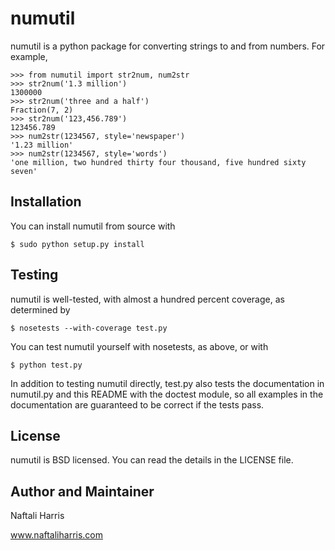 numutil
=======

numutil is a python package for converting strings to and from numbers.
For example,

    >>> from numutil import str2num, num2str
    >>> str2num('1.3 million')
    1300000
    >>> str2num('three and a half')
    Fraction(7, 2)
    >>> str2num('123,456.789')
    123456.789
    >>> num2str(1234567, style='newspaper')
    '1.23 million'
    >>> num2str(1234567, style='words')
    'one million, two hundred thirty four thousand, five hundred sixty seven'

Installation
------------

You can install numutil from source with
    
    $ sudo python setup.py install

Testing
-------

numutil is well-tested, with almost a hundred percent coverage, as determined
by 

    $ nosetests --with-coverage test.py

You can test numutil yourself with nosetests, as above, or with
    
    $ python test.py

In addition to testing numutil directly, test.py also tests the documentation
in numutil.py and this README with the doctest module, so all examples in the
documentation are guaranteed to be correct if the tests pass.

License
-------

numutil is BSD licensed. You can read the details in the LICENSE file.

Author and Maintainer
---------------------

Naftali Harris

www.naftaliharris.com
